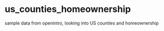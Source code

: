 # us_counties_homeownership
 sample data from openintro, looking into US counties and homeownership
